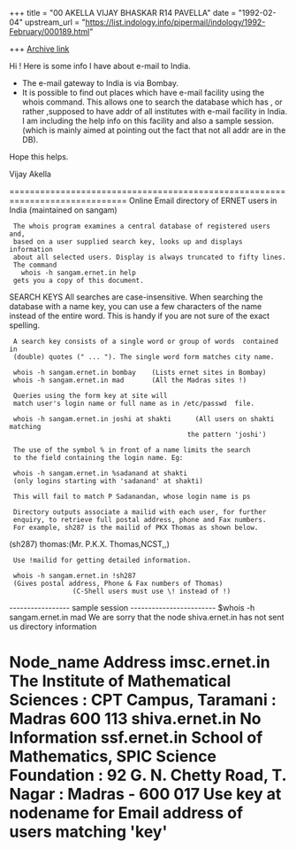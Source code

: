 +++
title = "00 AKELLA VIJAY BHASKAR R14 PAVELLA"
date = "1992-02-04"
upstream_url = "https://list.indology.info/pipermail/indology/1992-February/000189.html"

+++
[Archive link](https://list.indology.info/pipermail/indology/1992-February/000189.html)



Hi !
Here is some info I have about e-mail to India.
 * The e-mail gateway to India is via Bombay.
 * It is possible to find out places which have e-mail facility using the
   whois command. This allows one to search the database which has , or rather
   ,supposed to have addr of all institutes with e-mail facility in India.
   I am including the help info on this facility and also a sample session.
   (which is mainly aimed at pointing out the fact that not all addr are in the
    DB).

Hope this helps.

Vijay Akella

=============================================================================
     Online Email directory of ERNET users in India (maintained on sangam)

     The whois program examines a central database of registered users  and,
     based on a user supplied search key, looks up and displays information
     about all selected users. Display is always truncated to fifty lines.
     The command
       whois -h sangam.ernet.in help
     gets you a copy of this document.

SEARCH KEYS
     All searches are case-insensitive. When searching the database  with  a
     name  key,  you can  use a few  characters  of the  name instead of the
     entire word.  This is handy if you are not sure of the exact spelling.

     A search key consists of a single word or group of words  contained  in
     (double) quotes (" ... "). The single word form matches city name.

     whois -h sangam.ernet.in bombay    (Lists ernet sites in Bombay)
     whois -h sangam.ernet.in mad       (All the Madras sites !)

     Queries using the form key at site will
     match user's login name or full name as in /etc/passwd  file.

     whois -h sangam.ernet.in joshi at shakti      (All users on shakti matching
                                                 the pattern 'joshi')

     The use of the symbol % in front of a name limits the search
     to the field containing the login name. Eg:

     whois -h sangam.ernet.in %sadanand at shakti
     (only logins starting with 'sadanand' at shakti)

     This will fail to match P Sadanandan, whose login name is ps

     Directory outputs associate a mailid with each user, for further
     enquiry, to retrieve full postal address, phone and Fax numbers.
     For example, sh287 is the mailid of PKX Thomas as shown below.

(sh287) thomas:(Mr. P.K.X. Thomas,NCST,,) <thomas at shakti.ernet.in>

     Use !mailid for getting detailed information.

     whois -h sangam.ernet.in !sh287
     (Gives postal address, Phone & Fax numbers of Thomas)
                    (C-Shell users must use \! instead of !)

----------------- sample session ------------------------
$whois -h sangam.ernet.in mad
We are sorry that the node shiva.ernet.in has not sent us directory information

Node_name 		Address
imsc.ernet.in	The Institute of Mathematical Sciences : CPT Campus, Taramani :
                 Madras 600 113
shiva.ernet.in	No Information
ssf.ernet.in	School of Mathematics, SPIC Science Foundation :
                92 G. N. Chetty Road, T. Nagar : Madras - 600 017
Use key at nodename for Email address of users matching 'key'
=================================================================





